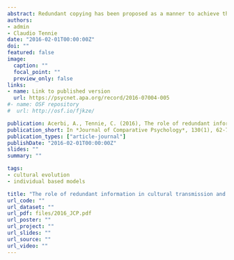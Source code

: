 ```yaml
---
abstract: Redundant copying has been proposed as a manner to achieve the high-fidelity necessary to pass on and preserve complex traits in human cultural transmission. There are at least 2 ways to define redundant copying. One refers to the possibility of copying repeatedly the same trait over time, and another to the ability to exploit multiple layers of information pointing to the same trait during a single copying event. Using an individual-based model, we explore how redundant copying (defined as in the latter way) helps to achieve successful transmission. The authors show that increasing redundant copying increases the likelihood of accurately transmitting a behavior more than either augmenting the number of copying occasions across time or boosting the general accuracy of social learning. They also investigate how different cost functions, deriving, for example, from the need to invest more energy in cognitive processing, impact the evolution of redundant copying. The authors show that populations converge either to high-fitness/high-costs states (with high redundant copying and complex culturally transmitted behaviors; resembling human culture) or to low-fitness/low-costs states (with low redundant copying and simple transmitted behaviors; resembling social learning forms typical of nonhuman animals). This outcome may help to explain why cumulative culture is rare in the animal kingdom. 
authors:
- admin
- Claudio Tennie
date: "2016-02-01T00:00:00Z"
doi: ""
featured: false
image:
  caption: ""
  focal_point: ""
  preview_only: false
links:
- name: Link to published version
  url: https://psycnet.apa.org/record/2016-07004-005
#- name: OSF repository
#  url: http://osf.io/fjkze/

publication: Acerbi, A., Tennie, C. (2016), The role of redundant information in cultural transmission and cultural stabilization, *Journal of Comparative Psychology*, 130(1), 62-70
publication_short: In *Journal of Comparative Psychology*, 130(1), 62-70
publication_types: ["article-journal"]
publishDate: "2016-02-01T00:00:00Z"
slides: ""
summary: ""

tags:
- cultural evolution
- individual based models

title: "The role of redundant information in cultural transmission and cultural stabilization"
url_code: ""
url_dataset: ""
url_pdf: files/2016_JCP.pdf
url_poster: ""
url_project: ""
url_slides: ""
url_source: ""
url_video: ""
---
```

